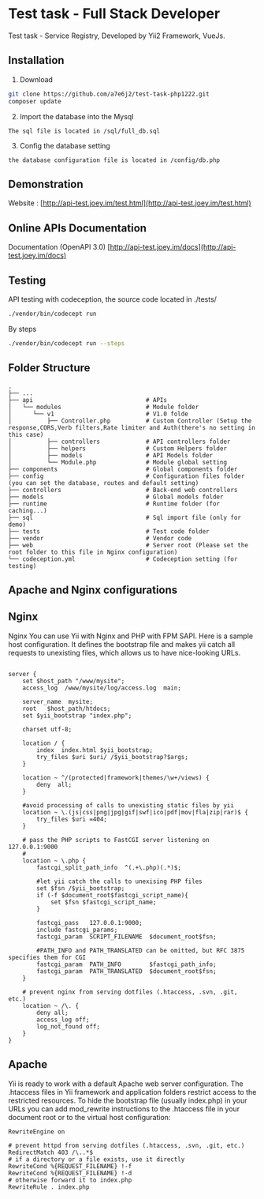 # Test task - Full Stack Developer

Test task - Service Registry, Developed by Yii2 Framework, VueJs.

## Installation

1) Download 

```bash
git clone https://github.com/a7e6j2/test-task-php1222.git
composer update
```
2) Import the database into the Mysql

```
The sql file is located in /sql/full_db.sql
```
3) Config the database setting 

```
the database configuration file is located in /config/db.php
```


## Demonstration

Website : [http://api-test.joey.im/test.html](http://api-test.joey.im/test.html) 

## Online APIs Documentation
Documentation (OpenAPI 3.0) [http://api-test.joey.im/docs](http://api-test.joey.im/docs) 

## Testing
API testing with codeception, the source code located in ./tests/
```bash
./vendor/bin/codecept run 
```
By steps
```bash
./vendor/bin/codecept run --steps
```

## Folder Structure
    .
    ├── ...
    ├── api                                # APIs
    │   └── modules                        # Module folder
    │      └── v1                          # V1.0 folde
    │          ├── Controller.php          # Custom Controller (Setup the response,CORS,Verb filters,Rate limiter and Auth(there's no setting in this case)
    │          ├── controllers             # API controllers folder  
    │          ├── helpers                 # Custom Helpers folder      
    │          ├── models                  # API Models folder      
    │          └── Module.php              # Module global setting 
    ├── components                         # Global components folder
    ├── config                             # Configuration files folder (you can set the database, routes and default setting)
    ├── controllers                        # Back-end web controllers
    ├── models                             # Global models folder     
    ├── runtime                            # Runtime folder (for caching...)      
    ├── sql                                # Sql import file (only for demo)
    ├── tests                              # Test code folder          
    ├── vendor                             # Vendor code       
    ├── web                                # Server root (Please set the root folder to this file in Nginx configuration)                  
    └── codeception.yml                    # Codeception setting (for testing)


## Apache and Nginx configurations

## Nginx

Nginx
You can use Yii with Nginx and PHP with FPM SAPI. Here is a sample host configuration. It defines the bootstrap file and makes yii catch all requests to unexisting files, which allows us to have nice-looking URLs.

```

server {
    set $host_path "/www/mysite";
    access_log  /www/mysite/log/access.log  main;

    server_name  mysite;
    root   $host_path/htdocs;
    set $yii_bootstrap "index.php";

    charset utf-8;

    location / {
        index  index.html $yii_bootstrap;
        try_files $uri $uri/ /$yii_bootstrap?$args;
    }

    location ~ ^/(protected|framework|themes/\w+/views) {
        deny  all;
    }

    #avoid processing of calls to unexisting static files by yii
    location ~ \.(js|css|png|jpg|gif|swf|ico|pdf|mov|fla|zip|rar)$ {
        try_files $uri =404;
    }

    # pass the PHP scripts to FastCGI server listening on 127.0.0.1:9000
    #
    location ~ \.php {
        fastcgi_split_path_info  ^(.+\.php)(.*)$;

        #let yii catch the calls to unexising PHP files
        set $fsn /$yii_bootstrap;
        if (-f $document_root$fastcgi_script_name){
            set $fsn $fastcgi_script_name;
        }

        fastcgi_pass   127.0.0.1:9000;
        include fastcgi_params;
        fastcgi_param  SCRIPT_FILENAME  $document_root$fsn;

        #PATH_INFO and PATH_TRANSLATED can be omitted, but RFC 3875 specifies them for CGI
        fastcgi_param  PATH_INFO        $fastcgi_path_info;
        fastcgi_param  PATH_TRANSLATED  $document_root$fsn;
    }

    # prevent nginx from serving dotfiles (.htaccess, .svn, .git, etc.)
    location ~ /\. {
        deny all;
        access_log off;
        log_not_found off;
    }
}
```


## Apache

Yii is ready to work with a default Apache web server configuration. The .htaccess files in Yii framework and application folders restrict access to the restricted resources. To hide the bootstrap file (usually index.php) in your URLs you can add mod_rewrite instructions to the .htaccess file in your document root or to the virtual host configuration:

```
RewriteEngine on

# prevent httpd from serving dotfiles (.htaccess, .svn, .git, etc.)
RedirectMatch 403 /\..*$
# if a directory or a file exists, use it directly
RewriteCond %{REQUEST_FILENAME} !-f
RewriteCond %{REQUEST_FILENAME} !-d
# otherwise forward it to index.php
RewriteRule . index.php
```
